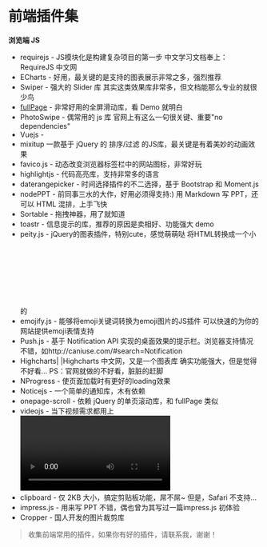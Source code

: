 # 前端插件集

**浏览端 JS**

- requirejs - JS模块化是构建复杂项目的第一步 中文学习文档奉上：RequireJS 中文网
- ECharts - 好用，最关键的是支持的图表展示非常之多，强烈推荐
- Swiper - 强大的 Slider 库 其实这类效果库非常多，但文档能那么专业的就很少鸟
- [fullPage](http://alvarotrigo.com/fullPage/) - 非常好用的全屏滑动库，看 Demo 就明白
- PhotoSwipe - 偶常用的 js 库 官网上有这么一句很关键、重要"no dependencies"
- Vuejs - 
- mixitup 一款基于 jQuery 的 排序/过滤 的JS库，最关键是有着美妙的动画效果
- favico.js - 动态改变浏览器标签栏中的网站图标，非常好玩
- highlightjs - 代码高亮库，支持非常多的语言
- daterangepicker - 时间选择插件的不二选择，基于 Bootstrap 和 Moment.js
- nodePPT - 前同事三水的大作，好用必须得支持:) 用 Markdown 写 PPT，还可以 HTML 混排，上手飞快
- Sortable - 拖拽神器，用了就知道
- toastr - 信息提示的库，推荐的原因是卖相好、功能强大 demo
- peity.js - jQuery的图表插件，特别cute，感觉萌萌哒 将HTML转换成一个小的<svg>饼图、圆环图、折线图等等
- emojify.js - 能够将emoji关键词转换为emoji图片的JS插件 可以快速的为你的网站提供emoji表情支持
- Push.js - 基于 Notification API 实现的桌面效果的提示栏。浏览器支持情况不错，如http://caniuse.com/#search=Notification
- Highcharts| |Highcharts 中文网，又是一个图表库 确实功能强大，但是觉得不好看... PS：官网就做的不好看，脏脏的赶脚
- NProgress - 使页面加载时有更好的loading效果
- Noticejs - 一个简单的通知库，木有依赖
- onepage-scroll - 依赖 jQuery 的单页滚动库，和 fullPage 类似
- videojs - 当下视频需求都用上<video>鸟 样式和交互统一的问题交给 videojs 搞定:)
- clipboard - 仅 2KB 大小，搞定剪贴板功能，屌不屌~ 但是，Safari 不支持...
- impress.js - 用来写 PPT 不错，偶也曾为其写过一篇impress.js 初体验
- Cropper - 国人开发的图片裁剪库



> 收集前端常用的插件，如果你有好的插件，请联系我，谢谢！


